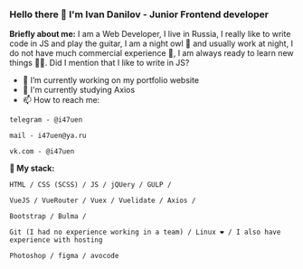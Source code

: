 ### Hello there 👋 I'm Ivan Danilov - Junior Frontend developer
**Briefly about me:** I am a Web Developer, I live in Russia, I really like to write code in JS and play the guitar, I am a night owl 🦉 and usually work at night, I do not have much commercial experience 💼, I am always ready to learn new things 🏃‍♂️. 
Did I mention that I like to write in JS?


- 🔭 I’m currently working on my portfolio website
- 🌱 I'm currently studying Axios
- 📫 How to reach me: 

```
telegram - @i47uen
```
```
mail - i47uen@ya.ru
```
```
vk.com - @i47uen
```

**👊 My stack:**
```
HTML / CSS (SCSS) / JS / jQUery / GULP /
```
```
VueJS / VueRouter / Vuex / Vuelidate / Axios / 
```
```
Bootstrap / Bulma /
```
```
Git (I had no experience working in a team) / Linux ❤️ / I also have experience with hosting
```
```
Photoshop / figma / avocode
```

